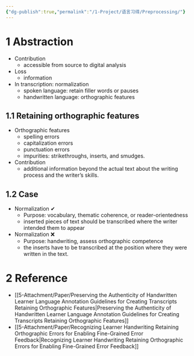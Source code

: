 ```yaml
---
{"dg-publish":true,"permalink":"/1-Project/语言习得/Preprocessing/"}
---
```


# 1 Abstraction
- Contribution
	- accessible from source to digital analysis
- Loss
	- information
- In transcription: normalization
	- spoken language: retain filler words or pauses
	- handwritten language: orthographic features
## 1.1 Retaining orthographic features
- Orthographic features
	- spelling errors
	- capitalization errors
	- punctuation errors
	- impurities: strikethroughs, inserts, and smudges.
- Contribution
	- additional information beyond the actual text about the writing process and the writer’s skills.
## 1.2 Case
- Normalization ✔
	- Purpose: vocabulary, thematic coherence, or reader-orientedness
	- inserted pieces of text should be transcribed where the writer intended them to appear
- Normalization ❌
	- Purpose: handwriting, assess orthographic competence
	- the inserts have to be transcribed at the position where they were written in the text.
# 2 Reference
- [[5-Attachment/Paper/Preserving the Authenticity of Handwritten Learner Language Annotation Guidelines for Creating Transcripts Retaining Orthographic Features\|Preserving the Authenticity of Handwritten Learner Language Annotation Guidelines for Creating Transcripts Retaining Orthographic Features]]
- [[5-Attachment/Paper/Recognizing Learner Handwriting Retaining Orthographic Errors for Enabling Fine-Grained Error Feedback\|Recognizing Learner Handwriting Retaining Orthographic Errors for Enabling Fine-Grained Error Feedback]]

